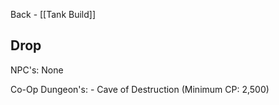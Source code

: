 Back - [[Tank Build]]
## Drop

NPC's:
	None

Co-Op Dungeon's: 
	- Cave of Destruction (Minimum CP: 2,500)
